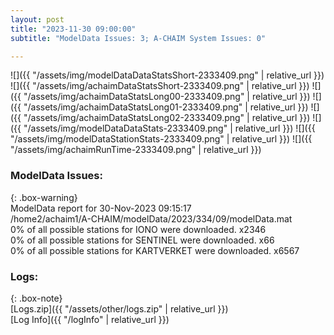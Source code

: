 ```yaml
---
layout: post
title: "2023-11-30 09:00:00"
subtitle: "ModelData Issues: 3; A-CHAIM System Issues: 0"

---
```


![]({{ "/assets/img/modelDataDataStatsShort-2333409.png" | relative_url }})
![]({{ "/assets/img/achaimDataStatsShort-2333409.png" | relative_url }})
![]({{ "/assets/img/achaimDataStatsLong00-2333409.png" | relative_url }})
![]({{ "/assets/img/achaimDataStatsLong01-2333409.png" | relative_url }})
![]({{ "/assets/img/achaimDataStatsLong02-2333409.png" | relative_url }})
![]({{ "/assets/img/modelDataDataStats-2333409.png" | relative_url }})
![]({{ "/assets/img/modelDataStationStats-2333409.png" | relative_url }})
![]({{ "/assets/img/achaimRunTime-2333409.png" | relative_url }})


### ModelData Issues:  
  
{: .box-warning}  
 ModelData report for 30-Nov-2023 09:15:17   
 /home2/achaim1/A-CHAIM/modelData/2023/334/09/modelData.mat   
 0% of all possible stations for IONO were downloaded. x2346   
 0% of all possible stations for SENTINEL were downloaded. x66   
 0% of all possible stations for KARTVERKET were downloaded. x6567   
  


### Logs:  
  
{: .box-note}  
[Logs.zip]({{ "/assets/other/logs.zip" | relative_url }})  
[Log Info]({{ "/logInfo" | relative_url }})  
